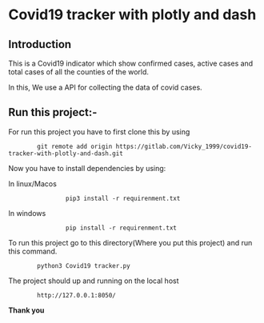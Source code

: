 # Covid19 tracker with plotly and dash

## Introduction

This is a Covid19 indicator which show confirmed cases, active cases and total cases of all the counties of the world.

In this, We use a API for collecting the data of covid cases.




## Run this project:-

For run this project you have to first clone this by using

```	 
	 	git remote add origin https://gitlab.com/Vicky_1999/covid19-tracker-with-plotly-and-dash.git
```

Now you have to install dependencies by using:

In linux/Macos
```		
				pip3 install -r requirenment.txt  
```
In windows
```
				pip install -r requirenment.txt
```
				
To run this project go to this directory(Where you put this project) and run this command.

```
		python3 Covid19 tracker.py
```

The project should up and running on the local host
```
		http://127.0.0.1:8050/
```

**Thank you**

